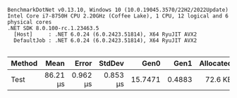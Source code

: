 ```

BenchmarkDotNet v0.13.10, Windows 10 (10.0.19045.3570/22H2/2022Update)
Intel Core i7-8750H CPU 2.20GHz (Coffee Lake), 1 CPU, 12 logical and 6 physical cores
.NET SDK 8.0.100-rc.1.23463.5
  [Host]     : .NET 6.0.24 (6.0.2423.51814), X64 RyuJIT AVX2
  DefaultJob : .NET 6.0.24 (6.0.2423.51814), X64 RyuJIT AVX2


```
| Method | Mean     | Error    | StdDev   | Gen0    | Gen1   | Allocated |
|------- |---------:|---------:|---------:|--------:|-------:|----------:|
| Test   | 86.21 μs | 0.962 μs | 0.853 μs | 15.7471 | 0.4883 |   72.6 KB |

